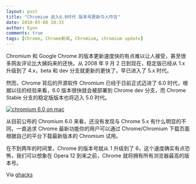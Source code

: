 ```yaml
---
layout: post
title: "Chromium 进入6.0时代 版本号更新令人咋舌"
date: 2010-05-08 20:33
author: Eyon
comments: true
tags: [Chrome, Chrome新闻, Chromium, chromium update]
---
```

Chromium 和 Google Chrome 的版本更新速度快的有点难以让人接受，甚至很多网友评论比大姨妈来的还快。从 2008 年 9 月 2 日到现在，稳定版已经从 1.x 升级到了 4.x，beta 和 dev 分支就更新的更快了，早已进入了 5.x 时代。

然而，Chrome 背后的开源软件 Chromium 已经于日前正式迈进了 6.0 时代，根据以往的经验来看，6.0 版本很快就会被部署到 Chrome dev 分支，而 Chrome Stable 分支的稳定版版本也将迈入 5.0 时代。

<a href="http://img.chromi.org/2010/05/chromium-6.0-on-mac.png">![](http://img.chromi.org/2010/05/chromium-6.0-on-mac.png "chromium 6.0 on mac")</a>

从目前公布的 Chromium 6.0 来看，还没有发现与 Chrome 5.x 有什么明显的不同，一直追求 Chrome 最新功能你的用户可以通过 Chrome/Chromium 下载页面根据自己的平台下载最新版本的 Chromium 试用。

在不到两年的时间里，Chrome 的版本号就从 1 升级到了 6，这个速度确实有点恐怖，我们可以想象在 Opera 12 到来之前，Chrome 就将拥有所有浏览器最高的版本号。 

Via [ghacks](http://www.ghacks.net/2010/05/08/chromium-6-has-landed-expect-google-chrome-6-soon/)
